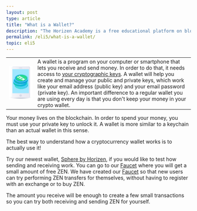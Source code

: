 ```yaml
---
layout: post
type: article
title: "What is a Wallet?"
description: "The Horizen Academy is a free educational platform on blockchain technology, cryptocurrency, and privacy. In this article, you learn about cryptocurrency wallets in a simple, understandable way."
permalink: /eli5/what-is-a-wallet/
topic: eli5
---
```


<table class="table lead">
    <tr>
        <td class="icon"><img src="/assets/post_files/eli5/what-is-a-wallet/Wallet-2.jpg" alt="Wallet"></td>
        <td>
            A wallet is a program on your computer or smartphone that lets you receive and send money. In order to do that, it needs access to <a href="{{ site.baseurl }}{% post_url /eli5/2000-01-10-what-is-public-key-cryptography %}">your cryptographic keys</a>. A wallet will help you create and manage your public and private keys, which work like your email address (public key) and your email password (private key). An important difference to a regular wallet you are using every day is that you don't keep your money in your crypto wallet.
        </td>
    </tr>
</table> 


Your money lives on the blockchain. In order to spend your money, you must use your private key to unlock it. A wallet is more similar to a keychain than an actual wallet in this sense.

The best way to understand how a cryptocurrency wallet works is to actually use it!

Try our newest wallet, [Sphere by Horizen](https://www.horizen.global/wallets/), if you would like to test how sending and receiving work. You can go to our [Faucet](https://getzen.cash/) where you will get a small amount of free ZEN. We have created our [Faucet](https://getzen.cash/) so that new users can try performing ZEN transfers for themselves, without having to register with an exchange or to buy ZEN.

The amount you receive will be enough to create a few small transactions so you can try both receiving and sending ZEN for yourself.
